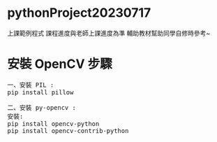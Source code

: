 # pythonProject20230717
上課範例程式
課程進度與老師上課進度為準
輔助教材幫助同學自修時參考~

# 安裝 OpenCV 步驟
<pre>
一、安裝 PIL :
pip install pillow

二、安裝 py-opencv :
安裝:
pip install opencv-python
pip install opencv-contrib-python
</pre>

